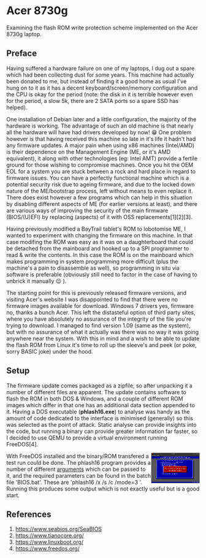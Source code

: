 # Acer 8730g

Examining the flash ROM write protection scheme implemented on the Acer 8730g laptop.

## Preface
Having suffered a hardware failure on one of my laptops, I dug out a spare which had been collecting dust for some years. This machine had actually been donated to me, but instead of finding it a good home as usual I've hung on to it as it has a decent keyboard/screen/memory configuration and the CPU is okay for the period (note: the disk in it is terrible however even for the period, a slow 5k, there are 2 SATA ports so a spare SSD has helped).

One installation of Debian later and a little configuration, the majority of the hardware is working. The advantage of such an old machine is that nearly all the hardware will have had drivers developed by now! :grin: One problem however is that having received this machine so late in it's life it hadn't had any firmware updates. A major pain when using x86 machines (Intel/AMD) is their dependence on the Management Engine (ME, or it's AMD equivalent), it along with other technologies (eg: Intel AMT) provide a fertile ground for those wishing to compromise machines. Once you hit the OEM EOL for a system you are stuck between a rock and hard place in regard to firmware issues. You can have a perfectly functional machine which is a potential security risk due to ageing firmware, and due to the locked down nature of the ME/bootstrap process, left without means to even replace it. There does exist however a few programs which can help in this situation by disabling different aspects of ME (for earlier versions at least), and there are various ways of improving the security of the main firmware (BIOS/(U)EFI) by replacing (aspects) of it with OSS replacements[1][2][3].

Having previously modified a BayTrail tablet's ROM to lobotomise ME, I wanted to experiment with changing the firmware on this machine. In that case modifing the ROM was easy as it was on a daughterboard that could be detached from the mainboard and hooked up to a SPI programmer to read & write the contents. In this case the ROM is on the mainboard which makes programming in system programming more difficult (plus the machine's a pain to disassemble as well), so programming in situ via software is preferable (obviously still need to factor in the case of having to unbrick it manually :wink: ).

The starting point for this is previously released firmware versions, and visiting Acer's website I was disappointed to find that there were no firmware images available for download. Windows 7 drivers yes, firmware no, thanks a bunch Acer. This left the distasteful option of third party sites, where you have absolutely no assurance of the integrity of the file you're trying to download. I managed to find version 1.09 (same as the system), but with no assurance of what it actually was there was no way it was going anywhere near the system. With this in mind and a wish to be able to update the flash ROM from Linux it's time to roll up the sleeve's and peek (or poke, sorry BASIC joke) under the hood.

## Setup
The firmware update comes packaged as a zipfile, so after unpacking it a number of different files are apparent. The update contains software to flash the ROM in both DOS & Windows, and a couple of different ROM images which differ in that one has an additional data section appended to it. Having a DOS executable (**phlash16.exe**) to analyse was handy as the amount of code dedicated to the interface is minimised (generally) so this was selected as the point of attack. Static analyse can provide insights into the code, but running a binary can provide greater information far faster, so I decided to use QEMU to provide a virtual environment running FreeDOS[4].

<img src="pics/qemu-1st-run.png" height="25%" width="25%" align="right">
With FreeDOS installed and the binary/ROM transfered a test run could be done. The phlash16 program provides a number of different 
<a href="phlash16-1.6.9.7.exe/phlash16-args.txt">arguments</a> which can be passed to it, and the required parameters can be found in the batch file 'BIOS.bat'. These are 'phlash16 /x /s /c /mode=3 <bios image>'. Running this produces some output which is not exactly useful but is a good start.
<br clear="right"/>
  

## References
1. https://www.seabios.org/SeaBIOS
2. https://www.tianocore.org/
3. https://www.linuxboot.org/
4. https://www.freedos.org/



